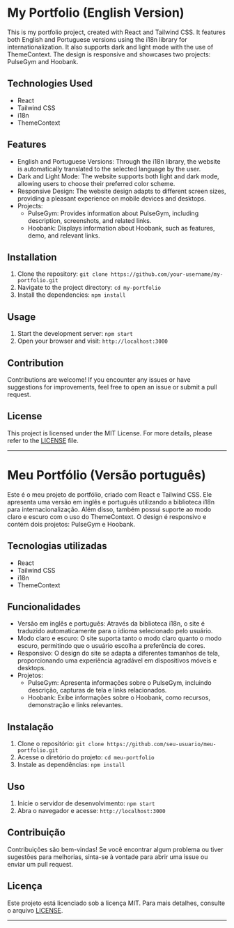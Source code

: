 # My Portfolio (English Version)

This is my portfolio project, created with React and Tailwind CSS. It features both English and Portuguese versions using the i18n library for internationalization. It also supports dark and light mode with the use of ThemeContext. The design is responsive and showcases two projects: PulseGym and Hoobank.

## Technologies Used

- React
- Tailwind CSS
- i18n
- ThemeContext

## Features

- English and Portuguese Versions: Through the i18n library, the website is automatically translated to the selected language by the user.
- Dark and Light Mode: The website supports both light and dark mode, allowing users to choose their preferred color scheme.
- Responsive Design: The website design adapts to different screen sizes, providing a pleasant experience on mobile devices and desktops.
- Projects:
  - PulseGym: Provides information about PulseGym, including description, screenshots, and related links.
  - Hoobank: Displays information about Hoobank, such as features, demo, and relevant links.

## Installation

1. Clone the repository: `git clone https://github.com/your-username/my-portfolio.git`
2. Navigate to the project directory: `cd my-portfolio`
3. Install the dependencies: `npm install`

## Usage

1. Start the development server: `npm start`
2. Open your browser and visit: `http://localhost:3000`

## Contribution

Contributions are welcome! If you encounter any issues or have suggestions for improvements, feel free to open an issue or submit a pull request.

## License

This project is licensed under the MIT License. For more details, please refer to the [LICENSE](LICENSE) file.

---

# Meu Portfólio (Versão português)

Este é o meu projeto de portfólio, criado com React e Tailwind CSS. Ele apresenta uma versão em inglês e português utilizando a biblioteca i18n para internacionalização. Além disso, também possui suporte ao modo claro e escuro com o uso do ThemeContext. O design é responsivo e contém dois projetos: PulseGym e Hoobank.

## Tecnologias utilizadas

- React
- Tailwind CSS
- i18n
- ThemeContext

## Funcionalidades

- Versão em inglês e português: Através da biblioteca i18n, o site é traduzido automaticamente para o idioma selecionado pelo usuário.
- Modo claro e escuro: O site suporta tanto o modo claro quanto o modo escuro, permitindo que o usuário escolha a preferência de cores.
- Responsivo: O design do site se adapta a diferentes tamanhos de tela, proporcionando uma experiência agradável em dispositivos móveis e desktops.
- Projetos:
  - PulseGym: Apresenta informações sobre o PulseGym, incluindo descrição, capturas de tela e links relacionados.
  - Hoobank: Exibe informações sobre o Hoobank, como recursos, demonstração e links relevantes.

## Instalação

1. Clone o repositório: `git clone https://github.com/seu-usuario/meu-portfolio.git`
2. Acesse o diretório do projeto: `cd meu-portfolio`
3. Instale as dependências: `npm install`

## Uso

1. Inicie o servidor de desenvolvimento: `npm start`
2. Abra o navegador e acesse: `http://localhost:3000`

## Contribuição

Contribuições são bem-vindas! Se você encontrar algum problema ou tiver sugestões para melhorias, sinta-se à vontade para abrir uma issue ou enviar um pull request.

## Licença

Este projeto está licenciado sob a licença MIT. Para mais detalhes, consulte o arquivo [LICENSE](LICENSE).

---

